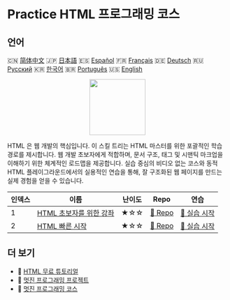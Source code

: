# Practice HTML 프로그래밍 코스

## 언어

🇨🇳 [简体中文](README_zh.md) 🇯🇵 [日本語](README_ja.md) 🇪🇸 [Español](README_es.md) 🇫🇷 [Français](README_fr.md) 🇩🇪 [Deutsch](README_de.md) 🇷🇺 [Русский](README_ru.md) 🇰🇷 [한국어](README_ko.md) 🇧🇷 [Português](README_pt.md) 🇺🇸 [English](README.md) 

<div align="center">
<img width="128px" src="https://file.labex.io/path/NrasuEoAvSam.png">
</div>

HTML 은 웹 개발의 핵심입니다. 이 스킬 트리는 HTML 마스터를 위한 포괄적인 학습 경로를 제시합니다. 웹 개발 초보자에게 적합하며, 문서 구조, 태그 및 시맨틱 마크업을 이해하기 위한 체계적인 로드맵을 제공합니다. 실습 중심의 비디오 없는 코스와 동적 HTML 플레이그라운드에서의 실용적인 연습을 통해, 잘 구조화된 웹 페이지를 만드는 실제 경험을 얻을 수 있습니다.

|   인덱스 | 이름                                                                      | 난이도   | Repo                                                           | 연습                                                              |
|----------|---------------------------------------------------------------------------|----------|----------------------------------------------------------------|-------------------------------------------------------------------|
|        1 | [HTML 초보자를 위한 강좌](https://labex.io/ko/courses/html-for-beginners) | ★☆☆      | [🔗 Repo](https://github.com/labex-labs/html-for-beginners)    | [🚀 실습 시작](https://labex.io/ko/courses/html-for-beginners)    |
|        2 | [HTML 빠른 시작](https://labex.io/ko/courses/quick-start-with-html)       | ★☆☆      | [🔗 Repo](https://github.com/labex-labs/quick-start-with-html) | [🚀 실습 시작](https://labex.io/ko/courses/quick-start-with-html) |

## 더 보기

- 🔗 [HTML 무료 튜토리얼](https://github.com/labex-labs/html-free-tutorials)
- 🔗 [멋진 프로그래밍 프로젝트](https://github.com/labex-labs/awesome-programming-projects)
- 🔗 [멋진 프로그래밍 코스](https://github.com/labex-labs/awesome-programming-courses)

